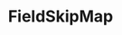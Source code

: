 ---
optionsClassName: FieldSkipMapOptions
optionsClassFullName: MigrationTools.Tools.FieldSkipMapOptions
configurationSamples:
- name: defaults
  description: 
  code: >-
    {
      "MigrationTools": {
        "CommonTools": {
          "FieldMappingTool": {
            "FieldMaps": [
              {
                "FieldMapType": "FieldSkipMap",
                "ApplyTo": [
                  "*"
                ]
              }
            ]
          }
        }
      }
    }
  sampleFor: MigrationTools.Tools.FieldSkipMapOptions
- name: sample
  description: 
  code: There is no sample, but you can check the classic below for a general feel.
  sampleFor: MigrationTools.Tools.FieldSkipMapOptions
- name: classic
  description: 
  code: >-
    {
      "$type": "FieldSkipMapOptions",
      "targetField": null,
      "ApplyTo": [
        "*"
      ]
    }
  sampleFor: MigrationTools.Tools.FieldSkipMapOptions
description: missng XML code comments
className: FieldSkipMap
typeName: FieldMaps
architecture: 
options:
- parameterName: ApplyTo
  type: List
  description: missng XML code comments
  defaultValue: missng XML code comments
- parameterName: targetField
  type: String
  description: missng XML code comments
  defaultValue: missng XML code comments
status: missng XML code comments
processingTarget: missng XML code comments
classFile: /src/MigrationTools.Clients.TfsObjectModel/Tools/FieldMappingTool/FieldMaps/FieldSkipMap.cs
optionsClassFile: /src/MigrationTools/Tools/FieldMappingTool/FieldMaps/FieldSkipMapOptions.cs

redirectFrom:
- /Reference/FieldMaps/FieldSkipMapOptions/
layout: reference
toc: true
permalink: /Reference/FieldMaps/FieldSkipMap/
title: FieldSkipMap
categories:
- FieldMaps
- 
topics:
- topic: notes
  path: /docs/Reference/FieldMaps/FieldSkipMap-notes.md
  exists: false
  markdown: ''
- topic: introduction
  path: /docs/Reference/FieldMaps/FieldSkipMap-introduction.md
  exists: false
  markdown: ''

---